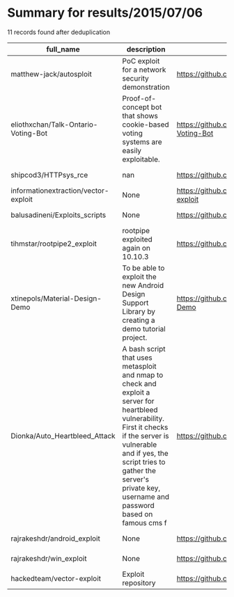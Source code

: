 
# Summary for results/2015/07/06
    
11 records found after deduplication

| full_name | description | html_url | matched_list | matched_count | pushed_at | size | stargazers_count | language | forks_count |
|--------------------------------------|------------------------------------------------------------------------------------------------------------------------------------------------------------------------------------------------------------------------------------------------------------------|---------------------------------------------------------|----------------|-----------------|---------------------------|--------|--------------------|-------------|---------------|
| matthew-jack/autosploit | PoC exploit for a network security demonstration | https://github.com/matthew-jack/autosploit | ['exploit'] | 1 | 2015-07-06 03:52:50+00:00 | 160 | 0 | C | 0 |
| eliothxchan/Talk-Ontario-Voting-Bot | Proof-of-concept bot that shows cookie-based voting systems are easily exploitable. | https://github.com/eliothxchan/Talk-Ontario-Voting-Bot | ['exploit'] | 1 | 2015-07-06 00:52:45+00:00 | 140 | 2 | Python | 0 |
| shipcod3/HTTPsys_rce | nan | https://github.com/shipcod3/HTTPsys_rce | ['rce'] | 1 | 2015-07-06 02:48:56+00:00 | 156 | 0 | Python | 1 |
| informationextraction/vector-exploit | None | https://github.com/informationextraction/vector-exploit | ['exploit'] | 1 | 2015-07-06 05:38:29+00:00 | 177577 | 3 | HTML | 25 |
| balusadineni/Exploits_scripts | None | https://github.com/balusadineni/Exploits_scripts | ['exploit'] | 1 | 2015-07-06 11:30:28+00:00 | 96 | 0 | Shell | 0 |
| tihmstar/rootpipe2_exploit | rootpipe exploited again on 10.10.3 | https://github.com/tihmstar/rootpipe2_exploit | ['exploit'] | 1 | 2015-07-06 12:02:19+00:00 | 116 | 2 | Objective-C | 1 |
| xtinepols/Material-Design-Demo | To be able to exploit the new Android Design Support Library by creating a demo tutorial project. | https://github.com/xtinepols/Material-Design-Demo | ['exploit'] | 1 | 2015-07-06 14:34:31+00:00 | 168 | 0 | Java | 0 |
| Dionka/Auto_Heartbleed_Attack | A bash script that uses metasploit and nmap to check and exploit a server for heartbleed vulnerability. First it checks if the server is vulnerable and if yes, the script tries to gather the server's private key, username and password based on famous cms f | https://github.com/Dionka/Auto_Heartbleed_Attack | ['exploit'] | 1 | 2015-07-06 18:09:08+00:00 | 132 | 2 | Shell | 0 |
| rajrakeshdr/android_exploit | None | https://github.com/rajrakeshdr/android_exploit | ['exploit'] | 1 | 2015-07-06 22:00:29+00:00 | 22683 | 6 | C | 1 |
| rajrakeshdr/win_exploit | None | https://github.com/rajrakeshdr/win_exploit | ['exploit'] | 1 | 2015-07-06 22:02:56+00:00 | 44892 | 3 | C++ | 4 |
| hackedteam/vector-exploit | Exploit repository | https://github.com/hackedteam/vector-exploit | ['exploit'] | 1 | 2015-07-06 23:10:26+00:00 | 177577 | 192 | HTML | 331 |
